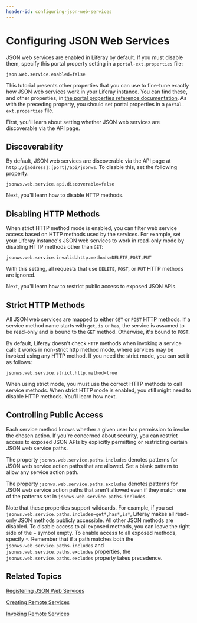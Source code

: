 ```yaml
---
header-id: configuring-json-web-services
---
```


# Configuring JSON Web Services

JSON web services are enabled in Liferay by default. If you must disable them,
specify this portal property setting in a `portal-ext.properties` file: 

    json.web.service.enabled=false

This tutorial presents other properties that you can use to fine-tune exactly
how JSON web services work in your Liferay instance. You can find these, and
other properties, in 
[the portal properties reference documentation](@platform-ref@/7.1-latest/propertiesdoc/portal.properties.html). 
As with the preceding property, you should set portal properties in a 
`portal-ext.properties` file. 

First, you'll learn about setting whether JSON web services are discoverable via 
the API page. 

## Discoverability

By default, JSON web services are discoverable via the API page at 
`http://[address]:[port]/api/jsonws`. To disable this, set the following 
property: 

    jsonws.web.service.api.discoverable=false

Next, you'll learn how to disable HTTP methods. 

## Disabling HTTP Methods

When strict HTTP method mode is enabled, you can filter web service access based
on HTTP methods used by the services. For example, set your Liferay instance's
JSON web services to work in read-only mode by disabling HTTP methods other than
`GET`: 

    jsonws.web.service.invalid.http.methods=DELETE,POST,PUT

With this setting, all requests that use `DELETE`, `POST`, or `PUT` HTTP methods 
are ignored. 

Next, you'll learn how to restrict public access to exposed JSON APIs. 

## Strict HTTP Methods

All JSON web services are mapped to either `GET` or `POST` HTTP methods. If a
service method name starts with `get`, `is` or `has`, the service is assumed to
be read-only and is bound to the `GET` method. Otherwise, it's bound to `POST`. 

By default, Liferay doesn't check `HTTP` methods when invoking a service
call; it works in non-strict http method mode, where services may be invoked
using any HTTP method. If you need the strict mode, you can set it as follows: 

    jsonws.web.service.strict.http.method=true

When using strict mode, you must use the correct HTTP methods to call service 
methods. When strict HTTP mode is enabled, you still might need to disable HTTP
methods. You'll learn how next. 

## Controlling Public Access

Each service method knows whether a given user has permission to invoke the 
chosen action. If you're concerned about security, you can restrict access
to exposed JSON APIs by explicitly permitting or restricting certain JSON web
service paths. 

The property `jsonws.web.service.paths.includes` denotes patterns for JSON web
service action paths that are allowed. Set a blank pattern to allow any service
action path. 

The property `jsonws.web.service.paths.excludes` denotes patterns for JSON web 
service action paths that aren't allowed even if they match one of the patterns 
set in `jsonws.web.service.paths.includes`. 

Note that these properties support wildcards. For example, if you set 
`jsonws.web.service.paths.includes=get*,has*,is*`, Liferay makes all read-only
JSON methods publicly accessible. All other JSON methods are disabled. To
disable access to all exposed methods, you can leave the right side of the `=`
symbol empty. To enable access to all exposed methods, specify `*`. Remember
that if a path matches both the `jsonws.web.service.paths.includes` and
`jsonws.web.service.paths.excludes` properties, the
`jsonws.web.service.paths.excludes` property takes precedence. 

## Related Topics

[Registering JSON Web Services](/docs/7-1/tutorials/-/knowledge_base/t/registering-json-web-services)

[Creating Remote Services](/docs/7-1/tutorials/-/knowledge_base/t/creating-remote-services)

[Invoking Remote Services](/docs/7-1/tutorials/-/knowledge_base/t/invoking-remote-services)
